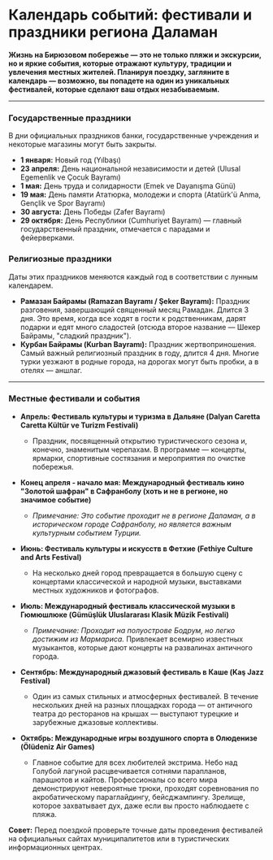 # Календарь событий: фестивали и праздники региона Даламан

**Жизнь на Бирюзовом побережье — это не только пляжи и экскурсии, но и яркие события, которые отражают культуру, традиции и увлечения местных жителей. Планируя поездку, загляните в календарь — возможно, вы попадете на один из уникальных фестивалей, которые сделают ваш отдых незабываемым.**

---

### Государственные праздники

В дни официальных праздников банки, государственные учреждения и некоторые магазины могут быть закрыты.
-   **1 января:** Новый год (Yılbaşı)
-   **23 апреля:** День национальной независимости и детей (Ulusal Egemenlik ve Çocuk Bayramı)
-   **1 мая:** День труда и солидарности (Emek ve Dayanışma Günü)
-   **19 мая:** День памяти Ататюрка, молодежи и спорта (Atatürk'ü Anma, Gençlik ve Spor Bayramı)
-   **30 августа:** День Победы (Zafer Bayramı)
-   **29 октября:** День Республики (Cumhuriyet Bayramı) — главный государственный праздник, отмечается с парадами и фейерверками.

### Религиозные праздники

Даты этих праздников меняются каждый год в соответствии с лунным календарем.
-   **Рамазан Байрамы (Ramazan Bayramı / Şeker Bayramı):** Праздник разговения, завершающий священный месяц Рамадан. Длится 3 дня. Это время, когда все ходят в гости к родственникам, дарят подарки и едят много сладостей (отсюда второе название — Шекер Байрамы, "сладкий праздник").
-   **Курбан Байрамы (Kurban Bayramı):** Праздник жертвоприношения. Самый важный религиозный праздник в году, длится 4 дня. Многие турки уезжают в родные города, на дорогах могут быть пробки, а в отелях — аншлаг.

---

### Местные фестивали и события

-   **Апрель: Фестиваль культуры и туризма в Дальяне (Dalyan Caretta Caretta Kültür ve Turizm Festivali)**
    -   Праздник, посвященный открытию туристического сезона и, конечно, знаменитым черепахам. В программе — концерты, ярмарки, спортивные состязания и мероприятия по очистке побережья.

-   **Конец апреля - начало мая: Международный фестиваль кино "Золотой шафран" в Сафранболу (хоть и не в регионе, но значимое событие)**
    - *Примечание: Это событие проходит не в регионе Даламан, а в историческом городе Сафранболу, но является важным культурным событием Турции.*

-   **Июнь: Фестиваль культуры и искусств в Фетхие (Fethiye Culture and Arts Festival)**
    -   На несколько дней город превращается в большую сцену с концертами классической и народной музыки, выставками местных художников и фотографов.

-   **Июль: Международный фестиваль классической музыки в Гюмюшлюке (Gümüşlük Uluslararası Klasik Müzik Festivali)**
    - *Примечание: Проходит на полуострове Бодрум, но легко достижим из Мармариса.* Привлекает всемирно известных музыкантов, которые дают концерты на развалинах античного города.

-   **Сентябрь: Международный джазовый фестиваль в Каше (Kaş Jazz Festival)**
    -   Один из самых стильных и атмосферных фестивалей. В течение нескольких дней на разных площадках города — от античного театра до ресторанов на крышах — выступают турецкие и зарубежные джазовые коллективы.

-   **Октябрь: Международные игры воздушного спорта в Олюденизе (Ölüdeniz Air Games)**
    -   Главное событие для всех любителей экстрима. Небо над Голубой лагуной расцвечивается сотнями парапланов, парашютов и кайтов. Профессионалы со всего мира демонстрируют невероятные трюки, проходят соревнования по акробатическому параглайдингу, бейсджампингу. Зрелище, которое захватывает дух, даже если вы просто наблюдаете с пляжа.

**Совет:** Перед поездкой проверьте точные даты проведения фестивалей на официальных сайтах муниципалитетов или в туристических информационных центрах. 